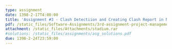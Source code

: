 ```yaml
---
type: assignment
date: 1398-2-17T4:00:00
title: 'Assignment #3 - Clash Detectiion and Creating Clash Report in Navisworks'
pdf: /static_files/Software-Assignments/3rd-assignment-project-management.pdf
attachment: /static_files/Attachments/stadium.rar
#solutions: /static_files/assignments/asg_solutions.pdf
due: 1398-2-24T23:59:00
---
```


